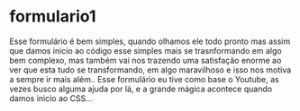 # formulario1
Esse formulário é bem simples, quando olhamos ele todo pronto mas assim que damos inicio ao código esse simples mais se trasnformando em algo bem complexo,
mas também vai nos trazendo uma satisfação enorme ao ver que esta tudo se transformando,
em algo maravilhoso e isso nos motiva a sempre ir mais além..
Esse formulário eu tive como base o Youtube, as vezes busco alguma ajuda por lá, e a grande mágica acontece quando damos inicio ao CSS...
